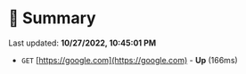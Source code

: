 # 📖 Summary
Last updated: **10/27/2022, 10:45:01 PM**

- `GET` [https://google.com](https://google.com) - **Up** (166ms)
